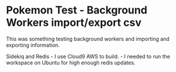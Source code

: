 # Pokemon Test - Background Workers import/export csv

This was something testing background workers and importing and exporting information.

Sidekiq and Redis - I use Cloud9 AWS to build. - I needed to run the workspace on Ubuntu for high enough redis updates.
